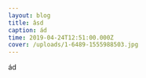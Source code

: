 ```yaml
---
layout: blog
title: âsd
caption: ád
time: 2019-04-24T12:51:00.000Z
cover: /uploads/1-6489-1555988503.jpg
---
```

ád
